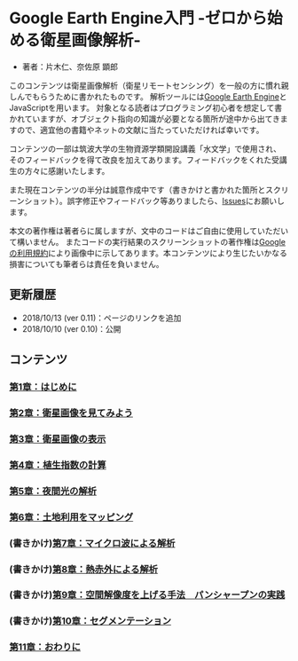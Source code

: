 # Google Earth Engine入門 -ゼロから始める衛星画像解析-
- 著者：片木仁、奈佐原 顕郎

このコンテンツは衛星画像解析（衛星リモートセンシング）を一般の方に慣れ親しんでもらうために書かれたものです。
解析ツールには[Google Earth Engine](https://earthengine.google.com/)とJavaScriptを用います。
対象となる読者はプログラミング初心者を想定して書かれていますが、オブジェクト指向の知識が必要となる箇所が途中から出てきますので、適宜他の書籍やネットの文献に当たっていただければ幸いです。

コンテンツの一部は筑波大学の生物資源学類開設講義「水文学」で使用され、そのフィードバックを得て改良を加えてあります。フィードバックをくれた受講生の方々に感謝いたします。

また現在コンテンツの半分は誠意作成中です（書きかけと書かれた箇所とスクリーンショット）。誤字修正やフィードバック等ありましたら、[Issues](https://github.com/jkatagi/jkatagi.github.io/issues)にお願いします。

本文の著作権は著者らに属しますが、文中のコードはご自由に使用していただいて構いません。
またコードの実行結果のスクリーンショットの著作権は[Googleの利用規約](https://www.google.com/permissions/geoguidelines/)により画像中に示してあります。本コンテンツにより生じたいかなる損害についても筆者らは責任を負いません。


## 更新履歴
- 2018/10/13 (ver 0.11)：ページのリンクを追加
- 2018/10/10 (ver 0.10)：公開

## コンテンツ

### [第1章：はじめに](./chap01/)
### [第2章：衛星画像を見てみよう](./chap02/)
### [第3章：衛星画像の表示](./chap03/)
### [第4章：植生指数の計算](./chap04/)
### [第5章：夜間光の解析](./chap05/)
### [第6章：土地利用をマッピング](./chap06/)
### (書きかけ)[第7章：マイクロ波による解析](./chap07/)
### (書きかけ)[第8章：熱赤外による解析](./chap08/)
### (書きかけ)[第9章：空間解像度を上げる手法　パンシャープンの実践](./chap09/)
### (書きかけ)[第10章：セグメンテーション](./chap10/)
### [第11章：おわりに](./chap11/)
